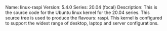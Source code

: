 Name:    linux-raspi
Version: 5.4.0
Series:  20.04 (focal)
Description:
    This is the source code for the Ubuntu linux kernel for the 20.04 series. This
    source tree is used to produce the flavours: raspi.
    This kernel is configured to support the widest range of desktop, laptop and
    server configurations.
